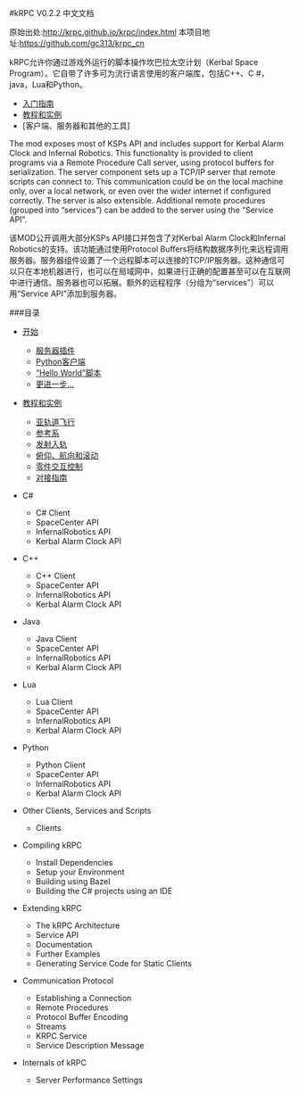 #kRPC V0.2.2 中文文档 

原始出处:<http://krpc.github.io/krpc/index.html>
本项目地址:<https://github.com/gc313/krpc_cn>

kRPC允许你通过游戏外运行的脚本操作坎巴拉太空计划（Kerbal Space Program）。它自带了许多可为流行语言使用的客户端库，包括C++、C #，java，Lua和Python。


+ [入门指南](https://github.com/gc313/krpc_cn/blob/master/Document/chapter_1/1.1.md)
+ [教程和实例](https://github.com/gc313/krpc_cn/blob/master/Document/chapter_2/2.1.md)
+ [客户端、服务器和其他的工具]


The mod exposes most of KSPs API and includes support for Kerbal Alarm Clock and Infernal Robotics. This functionality is provided to client programs via a Remote Procedure Call server, using protocol buffers for serialization. The server component sets up a TCP/IP server that remote scripts can connect to. This communication could be on the local machine only, over a local network, or even over the wider internet if configured correctly. The server is also extensible. Additional remote procedures (grouped into “services”) can be added to the server using the “Service API”.  

该MOD公开调用大部分KSPs API接口并包含了对Kerbal Alarm Clock和Infernal Robotics的支持。该功能通过使用Protocol Buffers将结构数据序列化来远程调用服务器。服务器组件设置了一个远程脚本可以连接的TCP/IP服务器。这种通信可以只在本地机器进行，也可以在局域网中，如果进行正确的配置甚至可以在互联网中进行通信。服务器也可以拓展。额外的远程程序（分组为“services”）可以用“Service API”添加到服务器。


###目录

+ [开始](https://github.com/gc313/krpc_cn/blob/master/Document/chapter_1/1.1.md)

    - [服务器插件](https://github.com/gc313/krpc_cn/blob/master/Document/chapter_1/1.1.md)
    - [Python客户端](https://github.com/gc313/krpc_cn/blob/master/Document/chapter_1/1.2.md)
    - [“Hello World”脚本](https://github.com/gc313/krpc_cn/blob/master/Document/chapter_1/1.3.md) 
    - [更进一步...](https://github.com/gc313/krpc_cn/blob/master/Document/chapter_1/1.4.md) 

+ [教程和实例](https://github.com/gc313/krpc_cn/blob/master/Document/chapter_2/2.1.md)

    - [亚轨道飞行](https://github.com/gc313/krpc_cn/blob/master/Document/chapter_2/2.1.md)
    - [参考系](https://github.com/gc313/krpc_cn/blob/master/Document/chapter_2/2.2.md)
    - [发射入轨](https://github.com/gc313/krpc_cn/blob/master/Document/chapter_2/2.3.md)
    - [俯仰、航向和滚动](https://github.com/gc313/krpc_cn/blob/master/Document/chapter_2/2.4.md)
    - [零件交互控制](https://github.com/gc313/krpc_cn/blob/master/Document/chapter_2/2.5.md)
    - [对接指南](https://github.com/gc313/krpc_cn/blob/master/Document/chapter_2/2.6.md)

+ C#

    - C# Client
    - SpaceCenter API
    - InfernalRobotics API
    - Kerbal Alarm Clock API

+ C++

    - C++ Client
    - SpaceCenter API
    - InfernalRobotics API
    - Kerbal Alarm Clock API

+ Java
    - Java Client
    - SpaceCenter API
    - InfernalRobotics API
    - Kerbal Alarm Clock API

+ Lua
    - Lua Client
    - SpaceCenter API
    - InfernalRobotics API
    - Kerbal Alarm Clock API

+ Python
    - Python Client
    - SpaceCenter API
    - InfernalRobotics API
    - Kerbal Alarm Clock API

+ Other Clients, Services and Scripts
    - Clients

+ Compiling kRPC
    - Install Dependencies
    - Setup your Environment
    - Building using Bazel
    - Building the C# projects using an IDE

+ Extending kRPC
    - The kRPC Architecture
    - Service API
    - Documentation
    - Further Examples
    - Generating Service Code for Static Clients
    
+ Communication Protocol
    - Establishing a Connection
    - Remote Procedures
    - Protocol Buffer Encoding
    - Streams
    - KRPC Service
    - Service Description Message

+ Internals of kRPC
    - Server Performance Settings